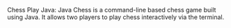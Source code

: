 Chess Play Java: Java Chess is a command-line based chess game built using Java. It allows two players to play chess interactively via the terminal.
